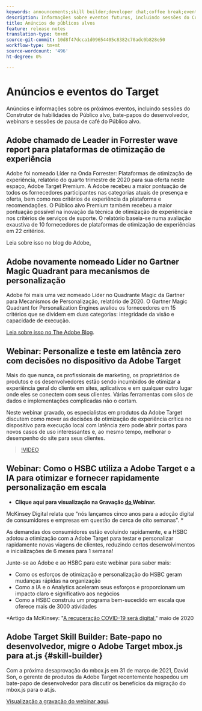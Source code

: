 ```yaml
---
keywords: announcements;skill builder;developer chat;coffee break;events
description: Informações sobre eventos futuros, incluindo sessões do Construtor de habilidades do Público alvo, bate-papos do desenvolvedor, webinars e sessões de pausa de café do Público alvo.
title: Anúncios de públicos alvos
feature: release notes
translation-type: tm+mt
source-git-commit: 10d8f47dcca1d09654405c8382c70adc0b828e50
workflow-type: tm+mt
source-wordcount: '496'
ht-degree: 0%

---
```



# Anúncios e eventos do Target

Anúncios e informações sobre os próximos eventos, incluindo sessões do Construtor de habilidades do Público alvo, bate-papos do desenvolvedor, webinars e sessões de pausa de café do Público alvo.

## Adobe chamado de Leader in Forrester wave report para plataformas de otimização de experiência

Adobe foi nomeado Líder na Onda Forrester: Plataformas de otimização de experiência, relatório do quarto trimestre de 2020 para sua oferta neste espaço, Adobe Target Premium. A Adobe recebeu a maior pontuação de todos os fornecedores participantes nas categorias atuais de presença e oferta, bem como nos critérios de experiência da plataforma e recomendações. O Público alvo Premium também recebeu a maior pontuação possível na inovação da técnica de otimização de experiência e nos critérios de serviços de suporte. O relatório baseia-se numa avaliação exaustiva de 10 fornecedores de plataformas de otimização de experiências em 22 critérios.

Leia sobre isso no blog do Adobe[.](https://blog.adobe.com/en/2020/11/24/adobe-named-leader-in-forrester-wave-report-experience-optimization-platforms.html)

## Adobe novamente nomeado Líder no Gartner Magic Quadrant para mecanismos de personalização

Adobe foi mais uma vez nomeado Líder no Quadrante Magic da Gartner para Mecanismos de Personalização, relatório de 2020. O Gartner Magic Quadrant for Personalization Engines avaliou os fornecedores em 15 critérios que se dividem em duas categorias: integridade da visão e capacidade de execução.

[Leia sobre isso no The Adobe Blog](https://theblog.adobe.com/adobe-again-named-leader-in-gartner-magic-quadrant-for-personalization-engines/).

## Webinar: Personalize e teste em latência zero com decisões no dispositivo da Adobe Target

Mais do que nunca, os profissionais de marketing, os proprietários de produtos e os desenvolvedores estão sendo incumbidos de otimizar a experiência geral do cliente em sites, aplicativos e em qualquer outro lugar onde eles se conectem com seus clientes. Várias ferramentas com silos de dados e implementações complicadas não o cortam.

Neste webinar gravado, os especialistas em produtos da Adobe Target discutem como mover as decisões de otimização de experiência crítica no dispositivo para execução local com latência zero pode abrir portas para novos casos de uso interessantes e, ao mesmo tempo, melhorar o desempenho do site para seus clientes.

>[!VIDEO](https://video.tv.adobe.com/v/328148)

## Webinar: Como o HSBC utiliza a Adobe Target e a IA para otimizar e fornecer rapidamente personalização em escala

* **Clique aqui para visualização na Gravação [ do ](https://seminars.adobeconnect.com/ps4ozlg7qfdy/?proto=true)Webinar.**

McKinsey Digital relata que &quot;nós lançamos cinco anos para a adoção digital de consumidores e empresas em questão de cerca de oito semanas&quot;. *

As demandas dos consumidores estão evoluindo rapidamente, e a HSBC adotou a otimização com a Adobe Target para testar e personalizar rapidamente novas viagens de clientes, reduzindo certos desenvolvimentos e inicializações de 6 meses para 1 semana!

Junte-se ao Adobe e ao HSBC para este webinar para saber mais:

* Como os esforços de otimização e personalização do HSBC geram mudanças rápidas na organização
* Como a IA e o Analytics aceleram seus esforços e proporcionam um impacto claro e significativo aos negócios
* Como a HSBC construiu um programa bem-sucedido em escala que oferece mais de 3000 atividades

*Artigo da McKinsey: &quot;[A recuperação COVID-19 será digital](https://www.mckinsey.com/business-functions/mckinsey-digital/our-insights/the-covid-19-recovery-will-be-digital-a-plan-for-the-first-90-days#),&quot; maio de 2020

## Adobe Target Skill Builder: Bate-papo no desenvolvedor, migre o Adobe Target mbox.js para at.js {#skill-builder}

Com a próxima desaprovação do mbox.js em 31 de março de 2021, David Son, o gerente de produtos da Adobe Target recentemente hospedou um bate-papo de desenvolvedor para discutir os benefícios da migração do mbox.js para o at.js.

[Visualização a gravação do webinar aqui](https://seminars.adobeconnect.com/ptdo6mfo6qn6/?proto=true).